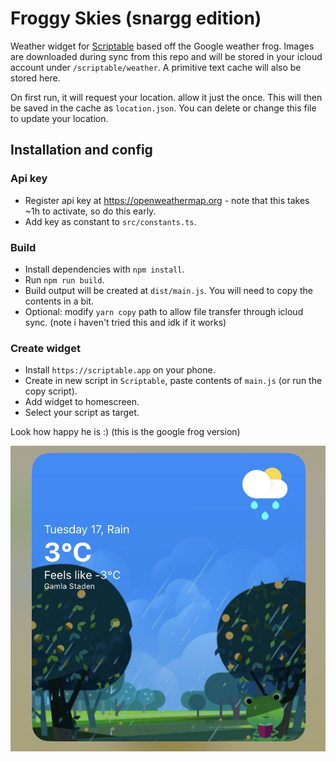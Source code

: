 # Froggy Skies (snargg edition)
Weather widget for [Scriptable](https://scriptable.app) based off the Google weather frog. Images are downloaded during sync from this repo and will be stored in your icloud account under `/scriptable/weather`. A primitive text cache will also be stored here.

On first run, it will request your location. allow it just the once. This will then be saved in the cache as `location.json`. You can delete or change this file to update your location.

## Installation and config

### Api key
* Register api key at https://openweathermap.org - note that this takes ~1h to activate, so do this early.
* Add key as constant to `src/constants.ts`.

### Build
* Install dependencies with `npm install`.
* Run `npm run build`.
* Build output will be created at `dist/main.js`. You will need to copy the contents in a bit.
* Optional: modify `yarn copy` path to allow file transfer through icloud sync. (note i haven't tried this and idk if it works)

### Create widget
* Install `https://scriptable.app` on your phone.
* Create in new script in `Scriptable`, paste contents of `main.js` (or run the copy script).
* Add widget to homescreen.
* Select your script as target.


Look how happy he is :) (this is the google frog version)

![Widget](./preview2.jpeg)
